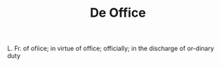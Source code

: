 ---
title: De Office
letter: D
permalink: "/definitions/bld-de-office.html"
body: L. Fr. of ofiice; in virtue of office; officially; in the discharge of or-dinary
  duty
published_at: '2018-07-07'
source: Black's Law Dictionary 2nd Ed (1910)
layout: post
---
